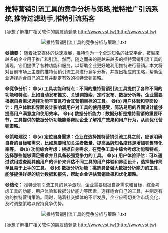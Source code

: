 ## **推特营销引流工具的竞争分析与策略,推特推广引流系统,推特过滤助手,推特引流拓客**

[😍想了解推广相关软件的朋友请登录 http://www.vst.tw](http://www.vst.tw)

 <center><img src="https://vst.tw/MP4/tuiguang/png/6.png" alt="推特营销引流工具的竞争分析与策略_1.txt"></center>

**😄摘要：**
随着社交媒体的快速发展，推特作为一个全球知名的社交平台，被越来越多的企业用于推广和引流。然而，随之而来的是越来越多的推特营销引流工具的涌现，它们提供了各种功能和服务，以帮助企业更好地利用推特进行营销。本文将对目前市场上主要的推特营销引流工具进行竞争分析，并提出相应的策略，帮助企业选择适合自己的工具并制定有效的推特营销策略。

**😄竞争分析：**
**😄(a) 工具功能和特点：不同的推特营销引流工具提供了各种不同的功能和特点，比如自动发布推文、关键词搜索、定时发布、数据分析等。企业需要根据自身需求选择功能丰富且符合其营销目标的工具。**
**😄(b) 用户体验和界面设计：用户体验和界面设计影响着用户对工具的使用感受，简洁易用的界面设计能够提高用户满意度和使用效率。**
**😄(c) 数据分析能力：数据分析是推特营销的重要环节，工具提供的数据分析功能能够帮助企业了解推广效果和用户行为，从而优化营销策略。**

**😄策略建议：**
**😄(a) 定位自身需求：企业在选择推特营销引流工具之前，应该明确自身的目标和需求，比如想要增加关注者数量、提高品牌知名度还是增加销售转化率等。**
**😄(b) 功能综合考虑：根据自身需求，在竞争工具中综合考虑功能和特点，选择那些能够满足需求并且具备较强竞争力的工具。**
**😄(c) 用户体验评估：可以通过试用或查阅其他用户的评价来评估不同工具的用户体验和界面设计，选择操作简单且易于上手的工具。**
**😄(d) 数据分析功能：挑选具备强大数据分析能力的工具，能够提供详尽的统计数据和报告，帮助企业评估营销效果和优化策略。**

**😄结论：**
推特营销引流工具的竞争激烈，企业需要根据自身需求和目标，综合考虑工具的功能、用户体验和数据分析能力等因素，选择适合自己的工具，并制定有效的推特营销策略。同时，随着社交媒体的不断发展，企业应密切关注市场变化，及时调整策略以保持竞争优势。

 <center><img src="https://vst.tw/MP4/tuiguang/png/1.png" alt="推特营销引流工具的竞争分析与策略_1.txt"></center>

[😍想了解推广相关软件的朋友请登录 http://www.vst.tw](http://www.vst.tw)




